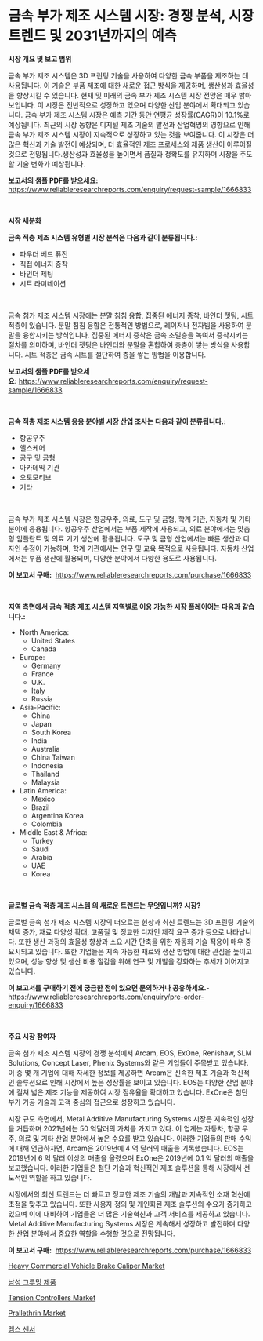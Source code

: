 <p><h1>금속 부가 제조 시스템 시장: 경쟁 분석, 시장 트렌드 및 2031년까지의 예측</h1></p><p><strong>시장 개요 및 보고 범위</strong></p>
<p><p>금속 부가 제조 시스템은 3D 프린팅 기술을 사용하여 다양한 금속 부품을 제조하는 데 사용됩니다. 이 기술은 부품 제조에 대한 새로운 접근 방식을 제공하며, 생산성과 효율성을 향상시킬 수 있습니다. 현재 및 미래의 금속 부가 제조 시스템 시장 전망은 매우 밝아 보입니다. 이 시장은 전반적으로 성장하고 있으며 다양한 산업 분야에서 확대되고 있습니다. 금속 부가 제조 시스템 시장은 예측 기간 동안 연평균 성장률(CAGR)이 10.1%로 예상됩니다. 최근의 시장 동향은 디지털 제조 기술의 발전과 산업혁명의 영향으로 인해 금속 부가 제조 시스템 시장이 지속적으로 성장하고 있는 것을 보여줍니다. 이 시장은 더 많은 혁신과 기술 발전이 예상되며, 더 효율적인 제조 프로세스와 제품 생산이 이루어질 것으로 전망됩니다.생산성과 효율성을 높이면서 품질과 정확도를 유지하며 시장을 주도할 기술 변화가 예상됩니다.</p></p>
<p><strong>보고서의 샘플 PDF를 받으세요:</strong> <a href="https://www.reliableresearchreports.com/enquiry/request-sample/1666833">https://www.reliableresearchreports.com/enquiry/request-sample/1666833</a></p>
<p>&nbsp;</p>
<p><strong>시장 세분화</strong></p>
<p><strong>금속 적층 제조 시스템 유형별 시장 분석은 다음과 같이 분류됩니다.:</strong></p>
<p><ul><li>파우더 베드 퓨전</li><li>직접 에너지 증착</li><li>바인더 제팅</li><li>시트 라미네이션</li></ul></p>
<p>&nbsp;</p>
<p><p>금속 첨가 제조 시스템 시장에는 분말 침침 융합, 집중된 에너지 증착, 바인더 젯팅, 시트 적층이 있습니다. 분말 침침 융합은 전통적인 방법으로, 레이저나 전자빔을 사용하여 분말을 융합시키는 방식입니다. 집중된 에너지 증착은 금속 조밀층을 녹여서 증착시키는 절차를 의미하며, 바인더 젯팅은 바인더와 분말을 혼합하여 층층이 쌓는 방식을 사용합니다. 시트 적층은 금속 시트를 절단하여 층을 쌓는 방법을 이용합니다.</p></p>
<p><strong>보고서의 샘플 PDF를 받으세요:</strong>&nbsp;<a href="https://www.reliableresearchreports.com/enquiry/request-sample/1666833">https://www.reliableresearchreports.com/enquiry/request-sample/1666833</a></p>
<p>&nbsp;</p>
<p><strong> 금속 적층 제조 시스템 응용 분야별 시장 산업 조사는 다음과 같이 분류됩니다.:</strong></p>
<p><ul><li>항공우주</li><li>헬스케어</li><li>공구 및 금형</li><li>아카데믹 기관</li><li>오토모티브</li><li>기타</li></ul></p>
<p>&nbsp;</p>
<p><p>금속 부가 제조 시스템 시장은 항공우주, 의료, 도구 및 금형, 학계 기관, 자동차 및 기타 분야에 응용됩니다. 항공우주 산업에서는 부품 제작에 사용되고, 의료 분야에서는 맞춤형 임플란트 및 의료 기기 생산에 활용됩니다. 도구 및 금형 산업에서는 빠른 생산과 디자인 수정이 가능하며, 학계 기관에서는 연구 및 교육 목적으로 사용됩니다. 자동차 산업에서는 부품 생산에 활용되며, 다양한 분야에서 다양한 용도로 사용됩니다.</p></p>
<p><strong>이 보고서 구매:</strong>&nbsp; <a href="https://www.reliableresearchreports.com/purchase/1666833">https://www.reliableresearchreports.com/purchase/1666833</a></p>
<p>&nbsp;</p>
<p><strong>지역 측면에서 금속 적층 제조 시스템 지역별로 이용 가능한 시장 플레이어는 다음과 같습니다.:</strong></p>
<p><ul>
    <li>
        North America:
        <ul>
            <li>United States</li>
            <li>Canada</li>
        </ul>
    </li>
    <li>
        Europe:
        <ul>
            <li>Germany</li>
            <li>France</li>
            <li>U.K.</li>
            <li>Italy</li>
            <li>Russia</li>
        </ul>
    </li>
    <li>
        Asia-Pacific:
        <ul>
            <li>China</li>
            <li>Japan</li>
            <li>South Korea</li>
            <li>India</li>
            <li>Australia</li>
            <li>China Taiwan</li>
            <li>Indonesia</li>
            <li>Thailand</li>
            <li>Malaysia</li>
        </ul>
    </li>
    <li>
        Latin America:
        <ul>
            <li>Mexico</li>
            <li>Brazil</li>
            <li>Argentina Korea</li>
            <li>Colombia</li>
        </ul>
    </li>
    <li>
        Middle East & Africa:
        <ul>
            <li>Turkey</li>
            <li>Saudi</li>
            <li>Arabia</li>
            <li>UAE</li>
            <li>Korea</li>
        </ul>
    </li>
    </ul></p>
<p>&nbsp;</p>
<p><strong>글로벌 금속 적층 제조 시스템 의 새로운 트렌드는 무엇입니까? 시장?</strong></p>
<p><p>글로벌 금속 첨가 제조 시스템 시장의 떠오르는 현상과 최신 트렌드는 3D 프린팅 기술의 채택 증가, 재료 다양성 확대, 고품질 및 정교한 디자인 제작 요구 증가 등으로 나타납니다. 또한 생산 과정의 효율성 향상과 소요 시간 단축을 위한 자동화 기술 적용이 매우 중요시되고 있습니다. 또한 기업들은 지속 가능한 재료와 생산 방법에 대한 관심을 높이고 있으며, 성능 향상 및 생산 비용 절감을 위해 연구 및 개발을 강화하는 추세가 이어지고 있습니다.</p></p>
<p><strong>이 보고서를 구매하기 전에 궁금한 점이 있으면 문의하거나 공유하세요.</strong>- <a href="https://www.reliableresearchreports.com/enquiry/pre-order-enquiry/1666833">https://www.reliableresearchreports.com/enquiry/pre-order-enquiry/1666833</a></p>
<p>&nbsp;</p>
<p><strong>주요 시장 참여자</strong></p>
<p><p>금속 첨가 제조 시스템 시장의 경쟁 분석에서 Arcam, EOS, ExOne, Renishaw, SLM Solutions, Concept Laser, Phenix Systems와 같은 기업들이 주목받고 있습니다. 이 중 몇 개 기업에 대해 자세한 정보를 제공하면 Arcam은 신속한 제조 기술과 혁신적인 솔루션으로 인해 시장에서 높은 성장률을 보이고 있습니다. EOS는 다양한 산업 분야에 걸쳐 넓은 제조 기능을 제공하여 시장 점유율을 확대하고 있습니다. ExOne은 첨단 부가 가공 기술과 고객 중심의 접근으로 성장하고 있습니다.</p><p>시장 규모 측면에서, Metal Additive Manufacturing Systems 시장은 지속적인 성장을 거듭하며 2021년에는 50 억달러의 가치를 가지고 있다. 이 업계는 자동차, 항공 우주, 의료 및 기타 산업 분야에서 높은 수요를 받고 있습니다. 이러한 기업들의 판매 수익에 대해 언급하자면, Arcam은 2019년에 4 억 달러의 매출을 기록했습니다. EOS는 2019년에 6 억 달러 이상의 매출을 올렸으며 ExOne은 2019년에 0.1 억 달러의 매출을 보고했습니다. 이러한 기업들은 첨단 기술과 혁신적인 제조 솔루션을 통해 시장에서 선도적인 역할을 하고 있습니다.</p><p>시장에서의 최신 트렌드는 더 빠르고 정교한 제조 기술의 개발과 지속적인 소재 혁신에 초점을 맞추고 있습니다. 또한 사용자 정의 및 개인화된 제조 솔루션의 수요가 증가하고 있으며 이에 대비하여 기업들은 더 많은 기술혁신과 고객 서비스를 제공하고 있습니다. Metal Additive Manufacturing Systems 시장은 계속해서 성장하고 발전하며 다양한 산업 분야에서 중요한 역할을 수행할 것으로 전망됩니다.</p></p>
<p><strong>이 보고서 구매:</strong>&nbsp;&nbsp;<a href="https://www.reliableresearchreports.com/purchase/1666833">https://www.reliableresearchreports.com/purchase/1666833</a></p>
<p><p><a href="https://issuu.com/reportprime-2/docs/heavy-commercial-vehicle-brake-caliper-market-size">Heavy Commercial Vehicle Brake Caliper Market</a></p><p><a href="https://github.com/PhilToryphy7876567/Market-Research-Report-List-1/blob/main/804049014256.md">남성 그루밍 제품</a></p><p><a href="https://view.publitas.com/reportprime-1/tension-controllers-market-research-report-reveals-the-latest-trends-and-opportunities-of-this-market-for-period-from-2024-2031/">Tension Controllers Market</a></p><p><a href="https://acidic-farm-354.notion.site/Prallethrin-Market-Analysis-and-Market-Size-Global-Industry-Overview-Market-Segmentation-and-Forec-ba3d766a95094e91b695d5c4b948581d">Prallethrin Market</a></p><p><a href="https://github.com/hzumrdvas204296/Market-Research-Report-List-1/blob/main/795042914255.md">멤스 센서</a></p></p>
